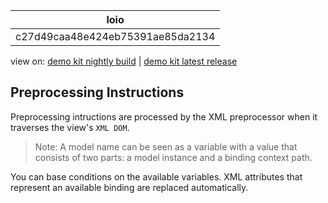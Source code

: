 <!-- loioc27d49caa48e424eb75391ae85da2134 -->

| loio |
| -----|
| c27d49caa48e424eb75391ae85da2134 |

<div id="loio">

view on: [demo kit nightly build](https://openui5nightly.hana.ondemand.com/#/topic/c27d49caa48e424eb75391ae85da2134) | [demo kit latest release](https://openui5.hana.ondemand.com/#/topic/c27d49caa48e424eb75391ae85da2134)</div>

## Preprocessing Instructions

Preprocessing intructions are processed by the XML preprocessor when it traverses the view's `XML DOM`.

> Note:
> A model name can be seen as a variable with a value that consists of two parts: a model instance and a binding context path.
> 
> 

You can base conditions on the available variables. XML attributes that represent an available binding are replaced automatically.

